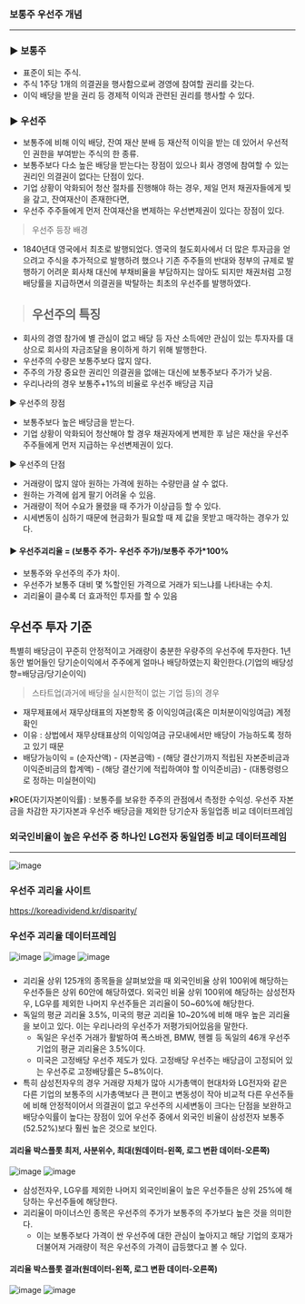 ### 보통주 우선주 개념
-----
### ▶ 보통주
-   표준이 되는 주식. 
-  주식 1주당 1개의 의결권을 행사함으로써 경영에 참여할 권리를 갖는다. 
-  이익 배당을 받을 권리 등 경제적 이익과 관련된 권리를 행사할 수 있다.

### ▶ 우선주
-  보통주에 비해 이익 배당, 잔여 재산 분배 등 재산적 이익을 받는 데 있어서 우선적인 권한을 부여받는 주식의 한 종류. 
-  보통주보다 다소 높은 배당을 받는다는 장점이 있으나 회사 경영에 참여할 수 있는 권리인 의결권이 없다는 단점이 있다.
-  기업 상황이 악화되어 청산 절차를 진행해야 하는 경우, 제일 먼저 채권자들에게 빚을 갚고, 잔여재산이 존재한다면, 
-  우선주 주주들에게 먼저 잔여재산을 변제하는 우선변제권이 있다는 장점이 있다.

> 우선주 등장 배경
 - 1840년대 영국에서 최초로 발행되었다. 
 영국의 철도회사에서 더 많은 투자금을 얻으려고 주식을 추가적으로 발행하려 했으나 기존 주주들의 반대와 정부의 규제로 발행하기 어려운 회사채 대신에 
 부채비율을 부담하지는 않아도 되지만 채권처럼 고정배당률을 지급하면서 의결권을 박탈하는 최초의 우선주를 발행하였다.

> 우선주의 특징
> ----
   - 회사의 경영 참가에 별 관심이 없고 배당 등 자산 소득에만 관심이 있는 투자자를 대상으로 회사의 자금조달을 용이하게 하기 위해 발행한다. 
   - 우선주의 수량은 보통주보다 많지 않다.
   - 주주의 가장 중요한 권리인 의결권을 없애는 대신에 보통주보다 주가가 낮음.
   - 우리나라의 경우 보통주+1%의 비율로 우선주 배당금 지급

▶ 우선주의 장점
   - 보통주보다 높은 배당금을 받는다.
   - 기업 상황이 악화되어 청산해야 할 경우 채권자에게 변제한 후 남은 재산을 우선주 주주들에게 먼저 지급하는 우선변제권이 있다.

▶ 우선주의 단점
   - 거래량이 많지 않아 원하는 가격에 원하는 수량만큼 살 수 없다.
   - 원하는 가격에 쉽게 팔기 어려울 수 있음. 
   - 거래량이 적어 수요가 몰렸을 때 주가가 이상급등 할 수 있다.
   - 시세변동이 심하기 때문에 현금화가 필요할 때 제 값을 못받고 매각하는 경우가 있다.
 
#### ▶ 우선주괴리율 = (보통주 주가- 우선주 주가)/보통주 주가*100%
   - 보통주와 우선주의 주가 차이.
   - 우선주가 보통주 대비 몇 %할인된 가격으로 거래가 되느냐를 나타내는 수치.
   - 괴리율이 클수록 더 효과적인 투자를 할 수 있음


 우선주 투자 기준
 -----
   특별히 배당금이 꾸준히 안정적이고 거래량이 충분한 우량주의 우선주에 투자한다.
   1년 동안 벌어들인 당기순이익에서 주주에게 얼마나 배당하였는지 확인한다.(기업의 배당성향=배당금/당기순이익)
  > 스타트업(과거에 배당을 실시한적이 없는 기업 등)의 경우
   - 재무제표에서 재무상태표의 자본항목 중 이익잉여금(혹은 미처분이익잉여금) 계정 확인
   - 이유 : 상법에서 재무상태표상의 이익잉여금 규모내에서만 배당이 가능하도록 정하고 있기 때문 
   - 배당가능이익  = (순자산액) - (자본금액) - (해당 결산기까지 적립된 자본준비금과 이익준비금의 합계액) - (해당 결산기에 적립하여야 할 이익준비금) - (대통령령으로 정하는 미실현이익)

⏵ROE(자기자본이익률) : 보통주를 보유한 주주의 관점에서 측정한 수익성. 우선주 자본금을 차감한 자기자본과 우선주 배당금을 제외한 당기순자 동일업종 비교 데이터프레임

### 외국인비율이 높은 우선주 중 하나인 LG전자 동일업종 비교 데이터프레임 
----------
![image](https://github.com/yehee01/myrepo/assets/126887695/2014c1c9-5dee-4fe8-b764-85d3b3f3192a)



### 우선주 괴리율 사이트
https://koreadividend.kr/disparity/

### 우선주 괴리율 데이터프레임
![image](https://github.com/yehee01/myrepo/assets/126887695/bba0a63f-dc0b-44da-8456-fdd9694470e0)
![image](https://github.com/yehee01/myrepo/assets/126887695/bdf4ccff-eb94-4463-af40-3400c2337c31)
![image](https://github.com/yehee01/myrepo/assets/126887695/53d45e2c-c59f-44d6-9802-42a1fd4589bb)



###
-  괴리율 상위 125개의 종목들을 살펴보았을 때 외국인비율 상위 100위에 해당하는 우선주들은 상위 60안에 해당하였다. 
   외국인 비율 상위 100위에 해당하는 삼성전자우, LG우를 제외한 나머지 우선주들은 괴리율이 50~60%에 해당한다.
- 독일의 평균 괴리율 3.5%, 미국의 평균 괴리율 10~20%에 비해 매우 높은 괴리율을 보이고 있다.
  이는 우리나라의 우선주가 저평가되어있음을 말한다.
     - 독일은 우선주 거래가 활발하여 폭스바겐, BMW, 헨켈 등 독일의 46개 우선주 기업의 평균 괴리율은 3.5%이다.
     - 미국은 고정배당 우선주 제도가 있다. 고정배당 우선주는 배당금이 고정되어 있는 우선주로 고정배당률은 5~8%이다. 
 - 특히 삼성전자우의 경우 거래량 자체가 많아 시가총액이 현대차와 LG전자와 같은 다른 기업의 보통주의 시가총액보다 큰 편이고 
  변동성이 작아 비교적 다른 우선주들에 비해 안정적이어서 의결권이 없고 우선주의 시세변동이 크다는 단점을 보완하고 
  배당수익률이 높다는 장점이 있어 우선주 중에서 외국인 비율이 삼성전자 보통주(52.52%)보다 훨씬 높은 것으로 보인다.

#### 괴리율 박스플롯 최저, 사분위수, 최대(원데이터-왼쪽, 로그 변환 데이터-오른쪽)
![image](https://github.com/yehee01/myrepo/assets/126887695/d4cebe7d-e7fd-4fe6-ad75-bd8eca0e29c6)
![image](https://github.com/yehee01/myrepo/assets/126887695/e0d05154-49c6-414b-9651-3d0465a8d25f)

- 삼성전자우, LG우를 제외한 나머지 외국인비율이 높은 우선주들은 상위 25%에 해당하는 우선주들에 해당한다.
- 괴리율이 마이너스인 종목은 우선주의 주가가 보통주의 주가보다 높은 것을 의미한다.
    - 이는 보통주보다 가격이 싼 우선주에 대한 관심이 높아지고 해당 기업의 호재가 더불어져 거래량이 적은 우선주의 가격이 급등했다고 볼 수 있다.

#### 괴리율 박스플롯 결과(원데이터-왼쪽, 로그 변환 데이터-오른쪽)
![image](https://github.com/yehee01/myrepo/assets/126887695/7b4c8dc0-a208-4604-a715-3ffe1988fa00)
![image](https://github.com/yehee01/myrepo/assets/126887695/e2d8cb43-e206-4cb9-a102-81d1ff5f1e8c)

